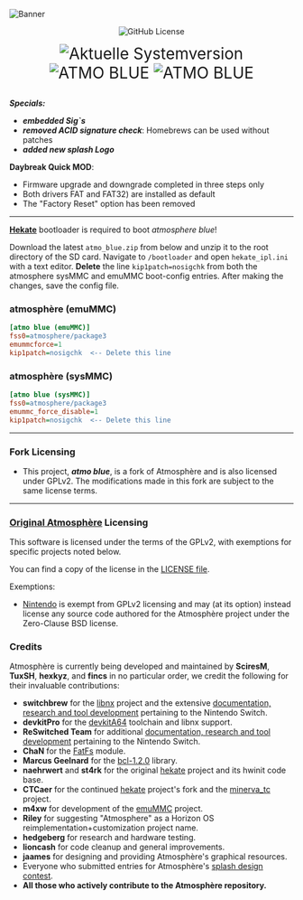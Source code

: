 ![Banner](https://github.com/glitched-nx/atmo_blue/raw/master/img/banner_readme.png)

<p align="center">
  <img src="https://img.shields.io/github/license/Atmosphere-NX/Atmosphere?style=plastc&labelColor=%23abc4ff&color=%230d3ce6" alt="GitHub License">
</p>
<div align="center" style="font-size: 2em;">
    <img src="https://img.shields.io/github/v/release/THZoria/NX_Firmware?style=for-the-badge&label=Aktuelle%20Systemversion&labelColor=123ede&color=b3b9e8" alt="Aktuelle Systemversion" />
    <img src="https://img.shields.io/github/downloads/glitched-nx/atmo_blue/total?&style=for-the-badge&label=ATMO DOWNLOADS&labelColor=123ede&color=b3b9e8" alt="ATMO BLUE" />
    <img src="https://img.shields.io/github/v/release/glitched-nx/atmo_blue?style=for-the-badge&label=ATMO BLUE&labelColor=123ede&color=b3b9e8" alt="ATMO BLUE" />
 </p>
</div>

***Specials:***
- ***embedded Sig`s***
- ***removed ACID signature check***: Homebrews can be used without patches
- ***added new splash Logo***

**Daybreak Quick MOD**:
  * Firmware upgrade and downgrade completed in three steps only
  * Both drivers FAT and FAT32) are installed as default
  * The "Factory Reset" option has been removed

---

[**Hekate**](https://github.com/CTCaer/hekate/releases/latest) bootloader is required to boot *atmosphere blue*!

Download the latest `atmo_blue.zip` from below and unzip it to the root directory of the SD card. Navigate to `/bootloader` and open `hekate_ipl.ini` with a text editor. **Delete** the line `kip1patch=nosigchk` from both the atmosphere sysMMC and emuMMC boot-config entries. After making the changes, save the config file.

### atmosphère (emuMMC)

```ini
[atmo blue (emuMMC)]
fss0=atmosphere/package3
emummcforce=1
kip1patch=nosigchk  <-- Delete this line
```

### atmosphère (sysMMC)

```ini
[atmo blue (sysMMC)]
fss0=atmosphere/package3
emummc_force_disable=1
kip1patch=nosigchk  <-- Delete this line
```

---

### Fork Licensing

* This project, ***atmo blue***, is a fork of Atmosphère and is also licensed under GPLv2. The modifications made in this fork are subject to the same license terms.

---

### [Original Atmosphère](https://github.com/Atmosphere-NX/Atmosphere) Licensing

This software is licensed under the terms of the GPLv2, with exemptions for specific projects noted below.

You can find a copy of the license in the [LICENSE file](LICENSE).

Exemptions:

* [Nintendo](https://github.com/Nintendo) is exempt from GPLv2 licensing and may (at its option) instead license any source code authored for the Atmosphère project under the Zero-Clause BSD license.

### Credits

Atmosphère is currently being developed and maintained by **SciresM**, **TuxSH**, **hexkyz**, and **fincs** in no particular order, we credit the following for their invaluable contributions:

* **switchbrew** for the [libnx](https://github.com/switchbrew/libnx) project and the extensive [documentation, research and tool development](http://switchbrew.org) pertaining to the Nintendo Switch.
* **devkitPro** for the [devkitA64](https://devkitpro.org/) toolchain and libnx support.
* **ReSwitched Team** for additional [documentation, research and tool development](https://reswitched.github.io/) pertaining to the Nintendo Switch.
* **ChaN** for the [FatFs](http://elm-chan.org/fsw/ff/00index_e.html) module.
* **Marcus Geelnard** for the [bcl-1.2.0](https://sourceforge.net/projects/bcl/files/bcl/bcl-1.2.0) library.
* **naehrwert** and **st4rk** for the original [hekate](https://github.com/nwert/hekate) project and its hwinit code base.
* **CTCaer** for the continued [hekate](https://github.com/CTCaer/hekate) project's fork and the [minerva_tc](https://github.com/CTCaer/minerva_tc) project.
* **m4xw** for development of the [emuMMC](https://github.com/m4xw/emummc) project.
* **Riley** for suggesting "Atmosphere" as a Horizon OS reimplementation+customization project name.
* **hedgeberg** for research and hardware testing.
* **lioncash** for code cleanup and general improvements.
* **jaames** for designing and providing Atmosphère's graphical resources.
* Everyone who submitted entries for Atmosphère's [splash design contest](https://github.com/Atmosphere-NX/Atmosphere-splashes).
* **All those who actively contribute to the Atmosphère repository.**
